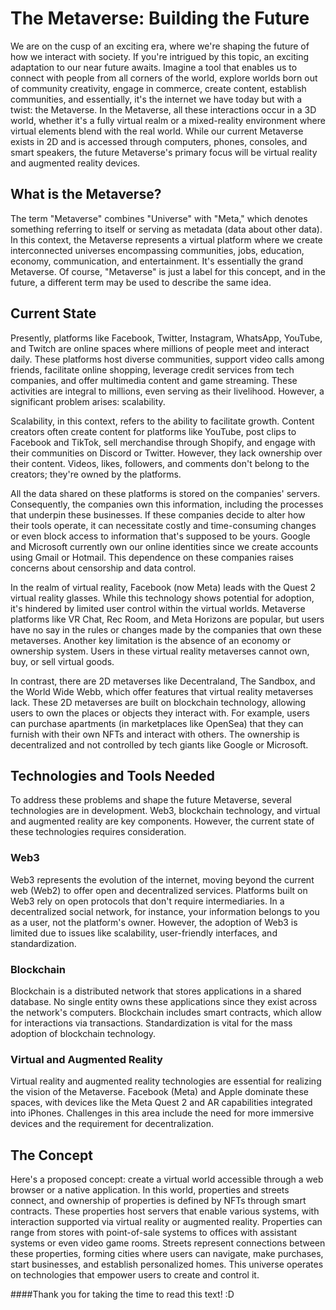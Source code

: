 # The Metaverse: Building the Future

We are on the cusp of an exciting era, where we're shaping the future of how we interact with society. If you're intrigued by this topic, an exciting adaptation to our near future awaits. Imagine a tool that enables us to connect with people from all corners of the world, explore worlds born out of community creativity, engage in commerce, create content, establish communities, and essentially, it's the internet we have today but with a twist: the Metaverse. In the Metaverse, all these interactions occur in a 3D world, whether it's a fully virtual realm or a mixed-reality environment where virtual elements blend with the real world. While our current Metaverse exists in 2D and is accessed through computers, phones, consoles, and smart speakers, the future Metaverse's primary focus will be virtual reality and augmented reality devices.

## What is the Metaverse?

The term "Metaverse" combines "Universe" with "Meta," which denotes something referring to itself or serving as metadata (data about other data). In this context, the Metaverse represents a virtual platform where we create interconnected universes encompassing communities, jobs, education, economy, communication, and entertainment. It's essentially the grand Metaverse. Of course, "Metaverse" is just a label for this concept, and in the future, a different term may be used to describe the same idea.

## Current State

Presently, platforms like Facebook, Twitter, Instagram, WhatsApp, YouTube, and Twitch are online spaces where millions of people meet and interact daily. These platforms host diverse communities, support video calls among friends, facilitate online shopping, leverage credit services from tech companies, and offer multimedia content and game streaming. These activities are integral to millions, even serving as their livelihood. However, a significant problem arises: scalability.

Scalability, in this context, refers to the ability to facilitate growth. Content creators often create content for platforms like YouTube, post clips to Facebook and TikTok, sell merchandise through Shopify, and engage with their communities on Discord or Twitter. However, they lack ownership over their content. Videos, likes, followers, and comments don't belong to the creators; they're owned by the platforms.

All the data shared on these platforms is stored on the companies' servers. Consequently, the companies own this information, including the processes that underpin these businesses. If these companies decide to alter how their tools operate, it can necessitate costly and time-consuming changes or even block access to information that's supposed to be yours. Google and Microsoft currently own our online identities since we create accounts using Gmail or Hotmail. This dependence on these companies raises concerns about censorship and data control.

In the realm of virtual reality, Facebook (now Meta) leads with the Quest 2 virtual reality glasses. While this technology shows potential for adoption, it's hindered by limited user control within the virtual worlds. Metaverse platforms like VR Chat, Rec Room, and Meta Horizons are popular, but users have no say in the rules or changes made by the companies that own these metaverses. Another key limitation is the absence of an economy or ownership system. Users in these virtual reality metaverses cannot own, buy, or sell virtual goods.

In contrast, there are 2D metaverses like Decentraland, The Sandbox, and the World Wide Webb, which offer features that virtual reality metaverses lack. These 2D metaverses are built on blockchain technology, allowing users to own the places or objects they interact with. For example, users can purchase apartments (in marketplaces like OpenSea) that they can furnish with their own NFTs and interact with others. The ownership is decentralized and not controlled by tech giants like Google or Microsoft.

## Technologies and Tools Needed

To address these problems and shape the future Metaverse, several technologies are in development. Web3, blockchain technology, and virtual and augmented reality are key components. However, the current state of these technologies requires consideration.

### Web3

Web3 represents the evolution of the internet, moving beyond the current web (Web2) to offer open and decentralized services. Platforms built on Web3 rely on open protocols that don't require intermediaries. In a decentralized social network, for instance, your information belongs to you as a user, not the platform's owner. However, the adoption of Web3 is limited due to issues like scalability, user-friendly interfaces, and standardization.

### Blockchain

Blockchain is a distributed network that stores applications in a shared database. No single entity owns these applications since they exist across the network's computers. Blockchain includes smart contracts, which allow for interactions via transactions. Standardization is vital for the mass adoption of blockchain technology.

### Virtual and Augmented Reality

Virtual reality and augmented reality technologies are essential for realizing the vision of the Metaverse. Facebook (Meta) and Apple dominate these spaces, with devices like the Meta Quest 2 and AR capabilities integrated into iPhones. Challenges in this area include the need for more immersive devices and the requirement for decentralization.

## The Concept

Here's a proposed concept: create a virtual world accessible through a web browser or a native application. In this world, properties and streets connect, and ownership of properties is defined by NFTs through smart contracts. These properties host servers that enable various systems, with interaction supported via virtual reality or augmented reality. Properties can range from stores with point-of-sale systems to offices with assistant systems or even video game rooms. Streets represent connections between these properties, forming cities where users can navigate, make purchases, start businesses, and establish personalized homes. This universe operates on technologies that empower users to create and control it.

####Thank you for taking the time to read this text! :D
